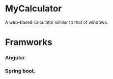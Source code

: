 # MyCalculator
A web-based calculator similar to that of windows.
# Framworks
### Angular.
### Spring boot.
